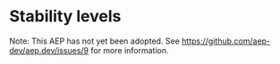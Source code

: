 # Stability levels

Note: This AEP has not yet been adopted. See
https://github.com/aep-dev/aep.dev/issues/9 for more information.
